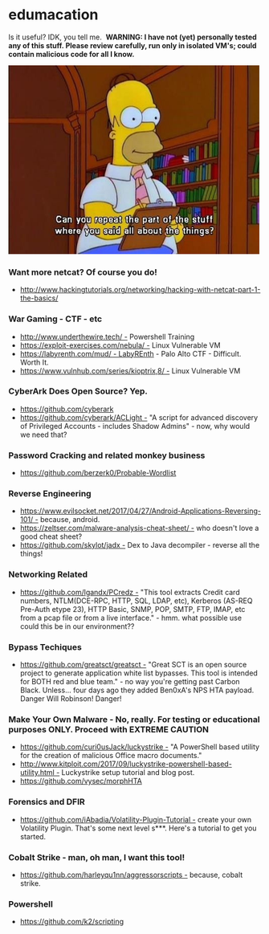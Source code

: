 # edumacation
Is it useful? IDK, you tell me. 
**WARNING: I have not (yet) personally tested any of this stuff. Please review carefully, run only in isolated VM's; could contain malicious code for all I know.**

![Taking Notes](taking-notes.jpg)

### Want more netcat? Of course you do!
*	http://www.hackingtutorials.org/networking/hacking-with-netcat-part-1-the-basics/

### War Gaming - CTF - etc
*	http://www.underthewire.tech/ - Powershell Training
*	https://exploit-exercises.com/nebula/ - Linux Vulnerable VM
*	https://labyrenth.com/mud/ - LabyREnth - Palo Alto CTF - Difficult. Worth It.
*	https://www.vulnhub.com/series/kioptrix,8/ - Linux Vulnerable VM

### CyberArk Does Open Source? Yep.
*	https://github.com/cyberark
*	https://github.com/cyberark/ACLight - "A script for advanced discovery of Privileged Accounts - includes Shadow Admins" - now, why would we need that?

### Password Cracking and related monkey business
*	https://github.com/berzerk0/Probable-Wordlist

### Reverse Engineering
*	https://www.evilsocket.net/2017/04/27/Android-Applications-Reversing-101/ - because, android.
*	https://zeltser.com/malware-analysis-cheat-sheet/ - who doesn't love a good cheat sheet?
*	https://github.com/skylot/jadx - Dex to Java decompiler - reverse all the things!

### Networking Related
*	https://github.com/lgandx/PCredz - "This tool extracts Credit card numbers, NTLM(DCE-RPC, HTTP, SQL, LDAP, etc), Kerberos (AS-REQ Pre-Auth etype 23), HTTP Basic, SNMP, POP, SMTP, FTP, IMAP, etc from a pcap file or from a live interface." - hmm. what possible use could this be in our environment??

### Bypass Techiques
*	https://github.com/greatsct/greatsct - "Great SCT is an open source project to generate application white list bypasses. This tool is intended for BOTH red and blue team." - no way you're getting past Carbon Black. Unless... four days ago they added Ben0xA's NPS HTA payload. Danger Will Robinson! Danger!

### Make Your Own Malware - No, really. For testing or educational purposes ONLY. Proceed with EXTREME CAUTION
*	https://github.com/curi0usJack/luckystrike - "A PowerShell based utility for the creation of malicious Office macro documents."
*	http://www.kitploit.com/2017/09/luckystrike-powershell-based-utility.html - Luckystrike setup tutorial and blog post.
*	https://github.com/vysec/morphHTA

### Forensics and DFIR
*	https://github.com/iAbadia/Volatility-Plugin-Tutorial - create your own Volatility Plugin. That's some next level s***. Here's a tutorial to get you started.

### Cobalt Strike - man, oh man, I want this tool!
*	https://github.com/harleyqu1nn/aggressorscripts - because, cobalt strike.

### Powershell
*	https://github.com/k2/scripting
